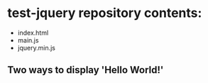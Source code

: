 # test-jquery repository contents:
* index.html
* main.js
* jquery.min.js
## Two ways to display 'Hello World!'
